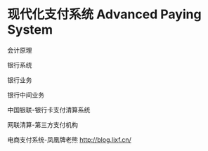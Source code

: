 
# 现代化支付系统 Advanced Paying System

会计原理

银行系统

银行业务

银行中间业务

中国银联-银行卡支付清算系统

网联清算-第三方支付机构

电商支付系统-凤凰牌老熊 http://blog.lixf.cn/